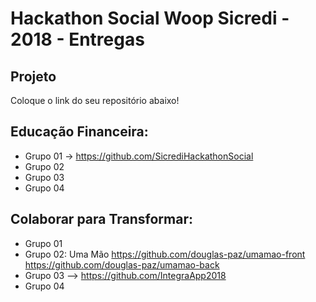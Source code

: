 # Hackathon Social Woop Sicredi - 2018 - Entregas

## Projeto

Coloque o link do seu repositório abaixo!

## Educação Financeira:

- Grupo 01 -> https://github.com/SicrediHackathonSocial
- Grupo 02
- Grupo 03
- Grupo 04


## Colaborar para Transformar:

- Grupo 01
- Grupo 02: Uma Mão
    https://github.com/douglas-paz/umamao-front
    https://github.com/douglas-paz/umamao-back
- Grupo 03 --> https://github.com/IntegraApp2018
- Grupo 04
